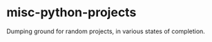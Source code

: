 misc-python-projects
====================

Dumping ground for random projects, in various states of completion.
